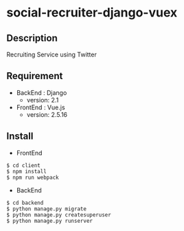 # social-recruiter-django-vuex
## Description
Recruiting Service using Twitter

## Requirement
- BackEnd : Django
  - version: 2.1
- FrontEnd : Vue.js
  - version: 2.5.16

## Install
- FrontEnd
```
$ cd client
$ npm install
$ npm run webpack
```

- BackEnd
```
$ cd backend
$ python manage.py migrate
$ python manage.py createsuperuser
$ python manage.py runserver
```
